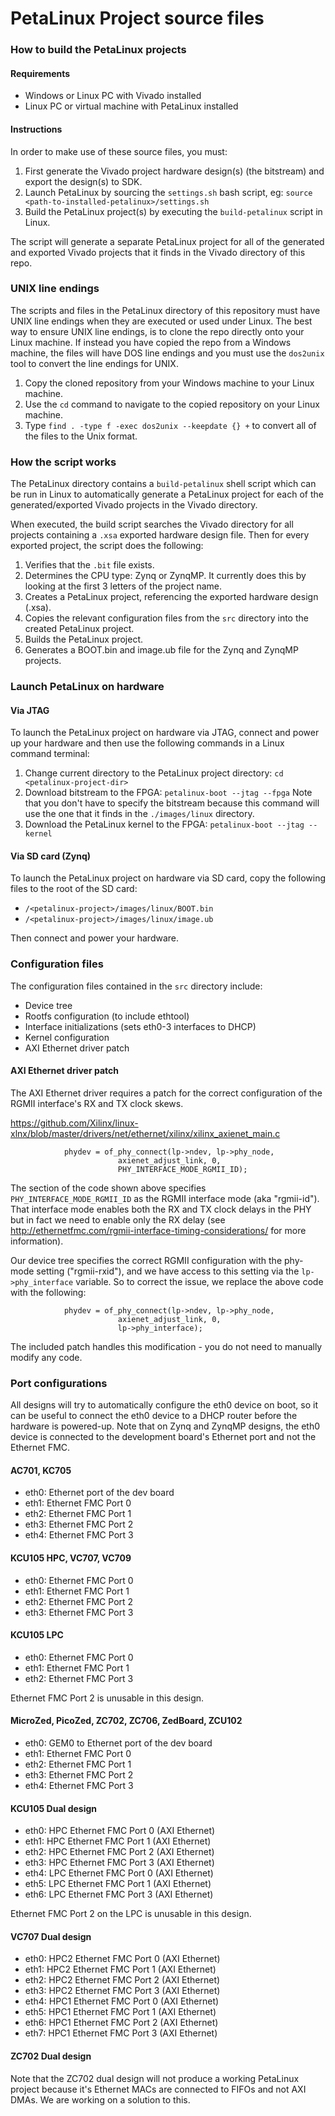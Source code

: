 PetaLinux Project source files
==============================

### How to build the PetaLinux projects

#### Requirements

* Windows or Linux PC with Vivado installed
* Linux PC or virtual machine with PetaLinux installed

#### Instructions

In order to make use of these source files, you must:

1. First generate the Vivado project hardware design(s) (the bitstream) and export the design(s) to SDK.
2. Launch PetaLinux by sourcing the `settings.sh` bash script, eg: `source <path-to-installed-petalinux>/settings.sh`
3. Build the PetaLinux project(s) by executing the `build-petalinux` script in Linux.

The script will generate a separate PetaLinux project for all of the generated and exported Vivado projects that
it finds in the Vivado directory of this repo.

### UNIX line endings

The scripts and files in the PetaLinux directory of this repository must have UNIX line endings when they are
executed or used under Linux. The best way to ensure UNIX line endings, is to clone the repo directly onto your
Linux machine. If instead you have copied the repo from a Windows machine, the files will have DOS line endings and
you must use the `dos2unix` tool to convert the line endings for UNIX.

1. Copy the cloned repository from your Windows machine to your Linux machine.
2. Use the `cd` command to navigate to the copied repository on your Linux machine.
3. Type `find . -type f -exec dos2unix --keepdate {} +` to convert all of the files
to the Unix format.

### How the script works

The PetaLinux directory contains a `build-petalinux` shell script which can be run in Linux to automatically
generate a PetaLinux project for each of the generated/exported Vivado projects in the Vivado directory.

When executed, the build script searches the Vivado directory for all projects containing a `.xsa` exported
hardware design file. Then for every exported project, the script does the following:

1. Verifies that the `.bit` file exists.
2. Determines the CPU type: Zynq or ZynqMP. It currently does this
by looking at the first 3 letters of the project name.
3. Creates a PetaLinux project, referencing the exported hardware design (.xsa).
4. Copies the relevant configuration files from the `src` directory into the created
PetaLinux project.
5. Builds the PetaLinux project.
6. Generates a BOOT.bin and image.ub file for the Zynq and ZynqMP projects.

### Launch PetaLinux on hardware

#### Via JTAG

To launch the PetaLinux project on hardware via JTAG, connect and power up your hardware and then
use the following commands in a Linux command terminal:

1. Change current directory to the PetaLinux project directory:
`cd <petalinux-project-dir>`
2. Download bitstream to the FPGA:
`petalinux-boot --jtag --fpga`
Note that you don't have to specify the bitstream because this command will use the one that it finds
in the `./images/linux` directory.
3. Download the PetaLinux kernel to the FPGA:
`petalinux-boot --jtag --kernel`

#### Via SD card (Zynq)

To launch the PetaLinux project on hardware via SD card, copy the following files to the root of the
SD card:

* `/<petalinux-project>/images/linux/BOOT.bin`
* `/<petalinux-project>/images/linux/image.ub`

Then connect and power your hardware.

### Configuration files

The configuration files contained in the `src` directory include:

* Device tree
* Rootfs configuration (to include ethtool)
* Interface initializations (sets eth0-3 interfaces to DHCP)
* Kernel configuration
* AXI Ethernet driver patch

#### AXI Ethernet driver patch

The AXI Ethernet driver requires a patch for the correct configuration of the RGMII interface's 
RX and TX clock skews.

https://github.com/Xilinx/linux-xlnx/blob/master/drivers/net/ethernet/xilinx/xilinx_axienet_main.c

```		} else if (lp->phy_type == XAE_PHY_TYPE_RGMII_2_0) {
			phydev = of_phy_connect(lp->ndev, lp->phy_node,
						axienet_adjust_link, 0,
						PHY_INTERFACE_MODE_RGMII_ID);
```

The section of the code shown above specifies `PHY_INTERFACE_MODE_RGMII_ID` as the RGMII interface
mode (aka "rgmii-id"). That interface mode enables both the RX and TX clock delays in the PHY but in 
fact we need to enable only the RX delay 
(see http://ethernetfmc.com/rgmii-interface-timing-considerations/ for more information).

Our device tree specifies the correct RGMII configuration with the phy-mode setting ("rgmii-rxid"),
and we have access to this setting via the `lp->phy_interface` variable. So to correct the issue, we
replace the above code with the following:

```		} else if (lp->phy_type == XAE_PHY_TYPE_RGMII_2_0) {
			phydev = of_phy_connect(lp->ndev, lp->phy_node,
						axienet_adjust_link, 0,
						lp->phy_interface);
```

The included patch handles this modification - you do not need to manually modify any code.

### Port configurations

All designs will try to automatically configure the eth0 device on boot, so it can be
useful to connect the eth0 device to a DHCP router before the hardware is powered-up.
Note that on Zynq and ZynqMP designs, the eth0 device is connected to the development board's
Ethernet port and not the Ethernet FMC.

#### AC701, KC705

* eth0: Ethernet port of the dev board
* eth1: Ethernet FMC Port 0
* eth2: Ethernet FMC Port 1
* eth3: Ethernet FMC Port 2
* eth4: Ethernet FMC Port 3

#### KCU105 HPC, VC707, VC709

* eth0: Ethernet FMC Port 0
* eth1: Ethernet FMC Port 1
* eth2: Ethernet FMC Port 2
* eth3: Ethernet FMC Port 3

#### KCU105 LPC

* eth0: Ethernet FMC Port 0
* eth1: Ethernet FMC Port 1
* eth2: Ethernet FMC Port 3

Ethernet FMC Port 2 is unusable in this design.

#### MicroZed, PicoZed, ZC702, ZC706, ZedBoard, ZCU102

* eth0: GEM0 to Ethernet port of the dev board
* eth1: Ethernet FMC Port 0
* eth2: Ethernet FMC Port 1
* eth3: Ethernet FMC Port 2
* eth4: Ethernet FMC Port 3

#### KCU105 Dual design

* eth0: HPC Ethernet FMC Port 0 (AXI Ethernet)
* eth1: HPC Ethernet FMC Port 1 (AXI Ethernet)
* eth2: HPC Ethernet FMC Port 2 (AXI Ethernet)
* eth3: HPC Ethernet FMC Port 3 (AXI Ethernet)
* eth4: LPC Ethernet FMC Port 0 (AXI Ethernet)
* eth5: LPC Ethernet FMC Port 1 (AXI Ethernet)
* eth6: LPC Ethernet FMC Port 3 (AXI Ethernet)

Ethernet FMC Port 2 on the LPC is unusable in this design.

#### VC707 Dual design

* eth0: HPC2 Ethernet FMC Port 0 (AXI Ethernet)
* eth1: HPC2 Ethernet FMC Port 1 (AXI Ethernet)
* eth2: HPC2 Ethernet FMC Port 2 (AXI Ethernet)
* eth3: HPC2 Ethernet FMC Port 3 (AXI Ethernet)
* eth4: HPC1 Ethernet FMC Port 0 (AXI Ethernet)
* eth5: HPC1 Ethernet FMC Port 1 (AXI Ethernet)
* eth6: HPC1 Ethernet FMC Port 2 (AXI Ethernet)
* eth7: HPC1 Ethernet FMC Port 3 (AXI Ethernet)

#### ZC702 Dual design

Note that the ZC702 dual design will not produce a working PetaLinux project because it's Ethernet
MACs are connected to FIFOs and not AXI DMAs. We are working on a solution to this.
